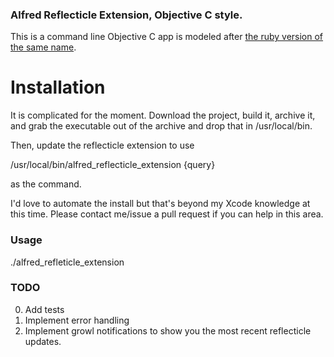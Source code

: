 ### Alfred Reflecticle Extension, Objective C style.

This is a command line Objective C app is modeled after [the ruby version of the
same name](https://github.com/highgroove/alfred_reflecticle_extension).

# Installation

It is complicated for the moment.  Download the project, build it, archive it,
and grab the executable out of the archive and drop that in /usr/local/bin.

Then, update the reflecticle extension to use 

  /usr/local/bin/alfred\_reflecticle\_extension {query}

as the command.

I'd love to automate the install but that's beyond my Xcode knowledge at this
time.  Please contact me/issue a pull request if you can help in this area.

### Usage

  ./alfred_refleticle_extension <project name> <message>

### TODO

 0. Add tests
 1. Implement error handling
 2. Implement growl notifications to show you the most recent reflecticle updates.
